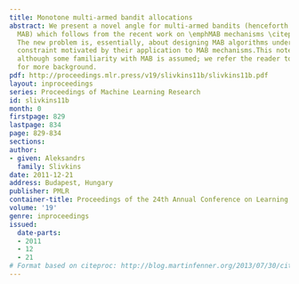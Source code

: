 ```yaml
---
title: Monotone multi-armed bandit allocations
abstract: We present a novel angle for multi-armed bandits (henceforth abbreviated
  MAB) which follows from the recent work on \emphMAB mechanisms \citepMechMAB-ec09,DevanurK08,Transform-ec10.
  The new problem is, essentially, about designing MAB algorithms under an additional
  constraint motivated by their application to MAB mechanisms.This note is self-contained,
  although some familiarity with MAB is assumed; we refer the reader to \citeCesaBL-book
  for more background.
pdf: http://proceedings.mlr.press/v19/slivkins11b/slivkins11b.pdf
layout: inproceedings
series: Proceedings of Machine Learning Research
id: slivkins11b
month: 0
firstpage: 829
lastpage: 834
page: 829-834
sections: 
author:
- given: Aleksandrs
  family: Slivkins
date: 2011-12-21
address: Budapest, Hungary
publisher: PMLR
container-title: Proceedings of the 24th Annual Conference on Learning Theory
volume: '19'
genre: inproceedings
issued:
  date-parts:
  - 2011
  - 12
  - 21
# Format based on citeproc: http://blog.martinfenner.org/2013/07/30/citeproc-yaml-for-bibliographies/
---
```

